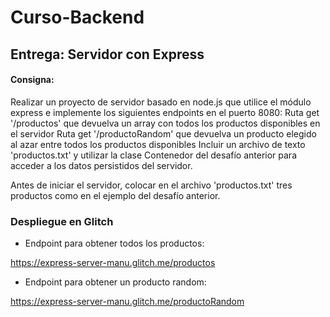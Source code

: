 # Curso-Backend

## Entrega: Servidor con Express

#### Consigna:
Realizar un proyecto de servidor basado en node.js que utilice el módulo express e implemente los siguientes endpoints en el puerto 8080:
Ruta get '/productos' que devuelva un array con todos los productos disponibles en el servidor
Ruta get '/productoRandom' que devuelva un producto elegido al azar entre todos los productos disponibles
Incluir un archivo de texto 'productos.txt' y utilizar la clase Contenedor del desafío anterior para acceder a los datos persistidos del servidor.

Antes de iniciar el servidor, colocar en el archivo 'productos.txt' tres productos como en el ejemplo del desafío anterior.

### Despliegue en Glitch

* Endpoint para obtener todos los productos:

https://express-server-manu.glitch.me/productos


* Endpoint para obtener un producto random:

https://express-server-manu.glitch.me/productoRandom

